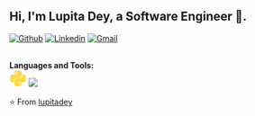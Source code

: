 ## Hi, I'm Lupita Dey, a Software Engineer 🚀.

[![Github](https://img.shields.io/badge/-Github-000?style=flat&logo=Github&logoColor=white)](https://github.com/lupitadey12)
[![Linkedin](https://img.shields.io/badge/-LinkedIn-blue?style=flat&logo=Linkedin&logoColor=white)](https://www.linkedin.com/in/lupita-dey/)
[![Gmail](https://img.shields.io/badge/-Gmail-c14438?style=flat&logo=Gmail&logoColor=white)](lupitadey12@gmail.com)
<br />
<br />

**Languages and Tools:**  
<code><img height="30" src="https://github.com/devicons/devicon/blob/master/icons/python/python-plain.svg"></code>
<code><img height="30" src="https://cdn.jsdelivr.net/gh/devicons/devicon@latest/icons/java/java-original.svg"></code>



⭐️ From [lupitadey](https://github.com/lupitadey12)
